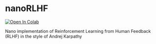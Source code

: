 # nanoRLHF
[![Open In Colab](https://colab.research.google.com/assets/colab-badge.svg)](https://colab.research.google.com/github/osipov/nanorlhf/blob/main/example/nanoRLHF.ipynb)

Nano implementation of Reinforcement Learning from Human Feedback (RLHF) in the style of Andrej Karpathy

